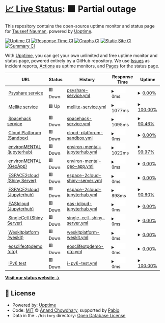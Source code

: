 # [📈 Live Status](https://atnauman.github.io/upptime): <!--live status--> **🟧 Partial outage**

This repository contains the open-source uptime monitor and status page for [Tauseef Nauman](https://atnauman.github.io/upptime), powered by [Upptime](https://github.com/upptime/upptime).

[![Uptime CI](https://github.com/atnauman/upptime/workflows/Uptime%20CI/badge.svg)](https://github.com/atnauman/upptime/actions?query=workflow%3A%22Uptime+CI%22)
[![Response Time CI](https://github.com/atnauman/upptime/workflows/Response%20Time%20CI/badge.svg)](https://github.com/atnauman/upptime/actions?query=workflow%3A%22Response+Time+CI%22)
[![Graphs CI](https://github.com/atnauman/upptime/workflows/Graphs%20CI/badge.svg)](https://github.com/atnauman/upptime/actions?query=workflow%3A%22Graphs+CI%22)
[![Static Site CI](https://github.com/atnauman/upptime/workflows/Static%20Site%20CI/badge.svg)](https://github.com/atnauman/upptime/actions?query=workflow%3A%22Static+Site+CI%22)
[![Summary CI](https://github.com/atnauman/upptime/workflows/Summary%20CI/badge.svg)](https://github.com/atnauman/upptime/actions?query=workflow%3A%22Summary+CI%22)

With [Upptime](https://upptime.js.org), you can get your own unlimited and free uptime monitor and status page, powered entirely by a GitHub repository. We use [Issues](https://github.com/atnauman/upptime/issues) as incident reports, [Actions](https://github.com/atnauman/upptime/actions) as uptime monitors, and [Pages](https://atnauman.github.io/upptime) for the status page.

<!--start: status pages-->
<!-- This summary is generated by Upptime (https://github.com/upptime/upptime) -->
<!-- Do not edit this manually, your changes will be overwritten -->
<!-- prettier-ignore -->
| URL | Status | History | Response Time | Uptime |
| --- | ------ | ------- | ------------- | ------ |
| <img alt="" src="https://icons.duckduckgo.com/ip3/psyshare.bihealth.org.ico" height="13"> [Psyshare service](https://psyshare.bihealth.org) | 🟥 Down | [psyshare-service.yml](https://github.com/BIH-DMBS/upptime/commits/HEAD/history/psyshare-service.yml) | <details><summary><img alt="Response time graph" src="./graphs/psyshare-service/response-time-week.png" height="20"> 0ms</summary><br><a href="https://atnauman.github.io/upptime/history/psyshare-service"><img alt="Response time 2086" src="https://img.shields.io/endpoint?url=https%3A%2F%2Fraw.githubusercontent.com%2FBIH-DMBS%2Fupptime%2FHEAD%2Fapi%2Fpsyshare-service%2Fresponse-time.json"></a><br><a href="https://atnauman.github.io/upptime/history/psyshare-service"><img alt="24-hour response time 0" src="https://img.shields.io/endpoint?url=https%3A%2F%2Fraw.githubusercontent.com%2FBIH-DMBS%2Fupptime%2FHEAD%2Fapi%2Fpsyshare-service%2Fresponse-time-day.json"></a><br><a href="https://atnauman.github.io/upptime/history/psyshare-service"><img alt="7-day response time 0" src="https://img.shields.io/endpoint?url=https%3A%2F%2Fraw.githubusercontent.com%2FBIH-DMBS%2Fupptime%2FHEAD%2Fapi%2Fpsyshare-service%2Fresponse-time-week.json"></a><br><a href="https://atnauman.github.io/upptime/history/psyshare-service"><img alt="30-day response time 0" src="https://img.shields.io/endpoint?url=https%3A%2F%2Fraw.githubusercontent.com%2FBIH-DMBS%2Fupptime%2FHEAD%2Fapi%2Fpsyshare-service%2Fresponse-time-month.json"></a><br><a href="https://atnauman.github.io/upptime/history/psyshare-service"><img alt="1-year response time 2489" src="https://img.shields.io/endpoint?url=https%3A%2F%2Fraw.githubusercontent.com%2FBIH-DMBS%2Fupptime%2FHEAD%2Fapi%2Fpsyshare-service%2Fresponse-time-year.json"></a></details> | <details><summary><a href="https://atnauman.github.io/upptime/history/psyshare-service">0.00%</a></summary><a href="https://atnauman.github.io/upptime/history/psyshare-service"><img alt="All-time uptime 44.80%" src="https://img.shields.io/endpoint?url=https%3A%2F%2Fraw.githubusercontent.com%2FBIH-DMBS%2Fupptime%2FHEAD%2Fapi%2Fpsyshare-service%2Fuptime.json"></a><br><a href="https://atnauman.github.io/upptime/history/psyshare-service"><img alt="24-hour uptime 0.00%" src="https://img.shields.io/endpoint?url=https%3A%2F%2Fraw.githubusercontent.com%2FBIH-DMBS%2Fupptime%2FHEAD%2Fapi%2Fpsyshare-service%2Fuptime-day.json"></a><br><a href="https://atnauman.github.io/upptime/history/psyshare-service"><img alt="7-day uptime 0.00%" src="https://img.shields.io/endpoint?url=https%3A%2F%2Fraw.githubusercontent.com%2FBIH-DMBS%2Fupptime%2FHEAD%2Fapi%2Fpsyshare-service%2Fuptime-week.json"></a><br><a href="https://atnauman.github.io/upptime/history/psyshare-service"><img alt="30-day uptime 1.38%" src="https://img.shields.io/endpoint?url=https%3A%2F%2Fraw.githubusercontent.com%2FBIH-DMBS%2Fupptime%2FHEAD%2Fapi%2Fpsyshare-service%2Fuptime-month.json"></a><br><a href="https://atnauman.github.io/upptime/history/psyshare-service"><img alt="1-year uptime 32.43%" src="https://img.shields.io/endpoint?url=https%3A%2F%2Fraw.githubusercontent.com%2FBIH-DMBS%2Fupptime%2FHEAD%2Fapi%2Fpsyshare-service%2Fuptime-year.json"></a></details>
| <img alt="" src="https://icons.duckduckgo.com/ip3/mellite.bihealth.org.ico" height="13"> [Mellite service](https://mellite.bihealth.org) | 🟩 Up | [mellite-service.yml](https://github.com/BIH-DMBS/upptime/commits/HEAD/history/mellite-service.yml) | <details><summary><img alt="Response time graph" src="./graphs/mellite-service/response-time-week.png" height="20"> 1077ms</summary><br><a href="https://atnauman.github.io/upptime/history/mellite-service"><img alt="Response time 1061" src="https://img.shields.io/endpoint?url=https%3A%2F%2Fraw.githubusercontent.com%2FBIH-DMBS%2Fupptime%2FHEAD%2Fapi%2Fmellite-service%2Fresponse-time.json"></a><br><a href="https://atnauman.github.io/upptime/history/mellite-service"><img alt="24-hour response time 1213" src="https://img.shields.io/endpoint?url=https%3A%2F%2Fraw.githubusercontent.com%2FBIH-DMBS%2Fupptime%2FHEAD%2Fapi%2Fmellite-service%2Fresponse-time-day.json"></a><br><a href="https://atnauman.github.io/upptime/history/mellite-service"><img alt="7-day response time 1077" src="https://img.shields.io/endpoint?url=https%3A%2F%2Fraw.githubusercontent.com%2FBIH-DMBS%2Fupptime%2FHEAD%2Fapi%2Fmellite-service%2Fresponse-time-week.json"></a><br><a href="https://atnauman.github.io/upptime/history/mellite-service"><img alt="30-day response time 1022" src="https://img.shields.io/endpoint?url=https%3A%2F%2Fraw.githubusercontent.com%2FBIH-DMBS%2Fupptime%2FHEAD%2Fapi%2Fmellite-service%2Fresponse-time-month.json"></a><br><a href="https://atnauman.github.io/upptime/history/mellite-service"><img alt="1-year response time 1076" src="https://img.shields.io/endpoint?url=https%3A%2F%2Fraw.githubusercontent.com%2FBIH-DMBS%2Fupptime%2FHEAD%2Fapi%2Fmellite-service%2Fresponse-time-year.json"></a></details> | <details><summary><a href="https://atnauman.github.io/upptime/history/mellite-service">100.00%</a></summary><a href="https://atnauman.github.io/upptime/history/mellite-service"><img alt="All-time uptime 80.52%" src="https://img.shields.io/endpoint?url=https%3A%2F%2Fraw.githubusercontent.com%2FBIH-DMBS%2Fupptime%2FHEAD%2Fapi%2Fmellite-service%2Fuptime.json"></a><br><a href="https://atnauman.github.io/upptime/history/mellite-service"><img alt="24-hour uptime 100.00%" src="https://img.shields.io/endpoint?url=https%3A%2F%2Fraw.githubusercontent.com%2FBIH-DMBS%2Fupptime%2FHEAD%2Fapi%2Fmellite-service%2Fuptime-day.json"></a><br><a href="https://atnauman.github.io/upptime/history/mellite-service"><img alt="7-day uptime 100.00%" src="https://img.shields.io/endpoint?url=https%3A%2F%2Fraw.githubusercontent.com%2FBIH-DMBS%2Fupptime%2FHEAD%2Fapi%2Fmellite-service%2Fuptime-week.json"></a><br><a href="https://atnauman.github.io/upptime/history/mellite-service"><img alt="30-day uptime 73.27%" src="https://img.shields.io/endpoint?url=https%3A%2F%2Fraw.githubusercontent.com%2FBIH-DMBS%2Fupptime%2FHEAD%2Fapi%2Fmellite-service%2Fuptime-month.json"></a><br><a href="https://atnauman.github.io/upptime/history/mellite-service"><img alt="1-year uptime 82.91%" src="https://img.shields.io/endpoint?url=https%3A%2F%2Fraw.githubusercontent.com%2FBIH-DMBS%2Fupptime%2FHEAD%2Fapi%2Fmellite-service%2Fuptime-year.json"></a></details>
| <img alt="" src="https://icons.duckduckgo.com/ip3/spacehack.bihealth.org.ico" height="13"> [Spacehack service](https://spacehack.bihealth.org) | 🟥 Down | [spacehack-service.yml](https://github.com/BIH-DMBS/upptime/commits/HEAD/history/spacehack-service.yml) | <details><summary><img alt="Response time graph" src="./graphs/spacehack-service/response-time-week.png" height="20"> 1095ms</summary><br><a href="https://atnauman.github.io/upptime/history/spacehack-service"><img alt="Response time 1239" src="https://img.shields.io/endpoint?url=https%3A%2F%2Fraw.githubusercontent.com%2FBIH-DMBS%2Fupptime%2FHEAD%2Fapi%2Fspacehack-service%2Fresponse-time.json"></a><br><a href="https://atnauman.github.io/upptime/history/spacehack-service"><img alt="24-hour response time 941" src="https://img.shields.io/endpoint?url=https%3A%2F%2Fraw.githubusercontent.com%2FBIH-DMBS%2Fupptime%2FHEAD%2Fapi%2Fspacehack-service%2Fresponse-time-day.json"></a><br><a href="https://atnauman.github.io/upptime/history/spacehack-service"><img alt="7-day response time 1095" src="https://img.shields.io/endpoint?url=https%3A%2F%2Fraw.githubusercontent.com%2FBIH-DMBS%2Fupptime%2FHEAD%2Fapi%2Fspacehack-service%2Fresponse-time-week.json"></a><br><a href="https://atnauman.github.io/upptime/history/spacehack-service"><img alt="30-day response time 1088" src="https://img.shields.io/endpoint?url=https%3A%2F%2Fraw.githubusercontent.com%2FBIH-DMBS%2Fupptime%2FHEAD%2Fapi%2Fspacehack-service%2Fresponse-time-month.json"></a><br><a href="https://atnauman.github.io/upptime/history/spacehack-service"><img alt="1-year response time 1147" src="https://img.shields.io/endpoint?url=https%3A%2F%2Fraw.githubusercontent.com%2FBIH-DMBS%2Fupptime%2FHEAD%2Fapi%2Fspacehack-service%2Fresponse-time-year.json"></a></details> | <details><summary><a href="https://atnauman.github.io/upptime/history/spacehack-service">90.46%</a></summary><a href="https://atnauman.github.io/upptime/history/spacehack-service"><img alt="All-time uptime 86.31%" src="https://img.shields.io/endpoint?url=https%3A%2F%2Fraw.githubusercontent.com%2FBIH-DMBS%2Fupptime%2FHEAD%2Fapi%2Fspacehack-service%2Fuptime.json"></a><br><a href="https://atnauman.github.io/upptime/history/spacehack-service"><img alt="24-hour uptime 34.13%" src="https://img.shields.io/endpoint?url=https%3A%2F%2Fraw.githubusercontent.com%2FBIH-DMBS%2Fupptime%2FHEAD%2Fapi%2Fspacehack-service%2Fuptime-day.json"></a><br><a href="https://atnauman.github.io/upptime/history/spacehack-service"><img alt="7-day uptime 90.46%" src="https://img.shields.io/endpoint?url=https%3A%2F%2Fraw.githubusercontent.com%2FBIH-DMBS%2Fupptime%2FHEAD%2Fapi%2Fspacehack-service%2Fuptime-week.json"></a><br><a href="https://atnauman.github.io/upptime/history/spacehack-service"><img alt="30-day uptime 51.39%" src="https://img.shields.io/endpoint?url=https%3A%2F%2Fraw.githubusercontent.com%2FBIH-DMBS%2Fupptime%2FHEAD%2Fapi%2Fspacehack-service%2Fuptime-month.json"></a><br><a href="https://atnauman.github.io/upptime/history/spacehack-service"><img alt="1-year uptime 85.05%" src="https://img.shields.io/endpoint?url=https%3A%2F%2Fraw.githubusercontent.com%2FBIH-DMBS%2Fupptime%2FHEAD%2Fapi%2Fspacehack-service%2Fuptime-year.json"></a></details>
| <img alt="" src="https://icons.duckduckgo.com/ip3/sandbox.bihealth.org.ico" height="13"> [Cloud Platforum (Sandbox)](https://sandbox.bihealth.org) | 🟥 Down | [cloud-platforum-sandbox.yml](https://github.com/BIH-DMBS/upptime/commits/HEAD/history/cloud-platforum-sandbox.yml) | <details><summary><img alt="Response time graph" src="./graphs/cloud-platforum-sandbox/response-time-week.png" height="20"> 0ms</summary><br><a href="https://atnauman.github.io/upptime/history/cloud-platforum-sandbox"><img alt="Response time 2304" src="https://img.shields.io/endpoint?url=https%3A%2F%2Fraw.githubusercontent.com%2FBIH-DMBS%2Fupptime%2FHEAD%2Fapi%2Fcloud-platforum-sandbox%2Fresponse-time.json"></a><br><a href="https://atnauman.github.io/upptime/history/cloud-platforum-sandbox"><img alt="24-hour response time 0" src="https://img.shields.io/endpoint?url=https%3A%2F%2Fraw.githubusercontent.com%2FBIH-DMBS%2Fupptime%2FHEAD%2Fapi%2Fcloud-platforum-sandbox%2Fresponse-time-day.json"></a><br><a href="https://atnauman.github.io/upptime/history/cloud-platforum-sandbox"><img alt="7-day response time 0" src="https://img.shields.io/endpoint?url=https%3A%2F%2Fraw.githubusercontent.com%2FBIH-DMBS%2Fupptime%2FHEAD%2Fapi%2Fcloud-platforum-sandbox%2Fresponse-time-week.json"></a><br><a href="https://atnauman.github.io/upptime/history/cloud-platforum-sandbox"><img alt="30-day response time 0" src="https://img.shields.io/endpoint?url=https%3A%2F%2Fraw.githubusercontent.com%2FBIH-DMBS%2Fupptime%2FHEAD%2Fapi%2Fcloud-platforum-sandbox%2Fresponse-time-month.json"></a><br><a href="https://atnauman.github.io/upptime/history/cloud-platforum-sandbox"><img alt="1-year response time 0" src="https://img.shields.io/endpoint?url=https%3A%2F%2Fraw.githubusercontent.com%2FBIH-DMBS%2Fupptime%2FHEAD%2Fapi%2Fcloud-platforum-sandbox%2Fresponse-time-year.json"></a></details> | <details><summary><a href="https://atnauman.github.io/upptime/history/cloud-platforum-sandbox">0.00%</a></summary><a href="https://atnauman.github.io/upptime/history/cloud-platforum-sandbox"><img alt="All-time uptime 3.27%" src="https://img.shields.io/endpoint?url=https%3A%2F%2Fraw.githubusercontent.com%2FBIH-DMBS%2Fupptime%2FHEAD%2Fapi%2Fcloud-platforum-sandbox%2Fuptime.json"></a><br><a href="https://atnauman.github.io/upptime/history/cloud-platforum-sandbox"><img alt="24-hour uptime 0.00%" src="https://img.shields.io/endpoint?url=https%3A%2F%2Fraw.githubusercontent.com%2FBIH-DMBS%2Fupptime%2FHEAD%2Fapi%2Fcloud-platforum-sandbox%2Fuptime-day.json"></a><br><a href="https://atnauman.github.io/upptime/history/cloud-platforum-sandbox"><img alt="7-day uptime 0.00%" src="https://img.shields.io/endpoint?url=https%3A%2F%2Fraw.githubusercontent.com%2FBIH-DMBS%2Fupptime%2FHEAD%2Fapi%2Fcloud-platforum-sandbox%2Fuptime-week.json"></a><br><a href="https://atnauman.github.io/upptime/history/cloud-platforum-sandbox"><img alt="30-day uptime 1.38%" src="https://img.shields.io/endpoint?url=https%3A%2F%2Fraw.githubusercontent.com%2FBIH-DMBS%2Fupptime%2FHEAD%2Fapi%2Fcloud-platforum-sandbox%2Fuptime-month.json"></a><br><a href="https://atnauman.github.io/upptime/history/cloud-platforum-sandbox"><img alt="1-year uptime 0.00%" src="https://img.shields.io/endpoint?url=https%3A%2F%2Fraw.githubusercontent.com%2FBIH-DMBS%2Fupptime%2FHEAD%2Fapi%2Fcloud-platforum-sandbox%2Fuptime-year.json"></a></details>
| <img alt="" src="https://icons.duckduckgo.com/ip3/jhub.bihealth.org.ico" height="13"> [environMENTAL (jupyterhub)](https://jhub.bihealth.org) | 🟥 Down | [environ-mental-jupyterhub.yml](https://github.com/BIH-DMBS/upptime/commits/HEAD/history/environ-mental-jupyterhub.yml) | <details><summary><img alt="Response time graph" src="./graphs/environ-mental-jupyterhub/response-time-week.png" height="20"> 1022ms</summary><br><a href="https://atnauman.github.io/upptime/history/environ-mental-jupyterhub"><img alt="Response time 1149" src="https://img.shields.io/endpoint?url=https%3A%2F%2Fraw.githubusercontent.com%2FBIH-DMBS%2Fupptime%2FHEAD%2Fapi%2Fenviron-mental-jupyterhub%2Fresponse-time.json"></a><br><a href="https://atnauman.github.io/upptime/history/environ-mental-jupyterhub"><img alt="24-hour response time 845" src="https://img.shields.io/endpoint?url=https%3A%2F%2Fraw.githubusercontent.com%2FBIH-DMBS%2Fupptime%2FHEAD%2Fapi%2Fenviron-mental-jupyterhub%2Fresponse-time-day.json"></a><br><a href="https://atnauman.github.io/upptime/history/environ-mental-jupyterhub"><img alt="7-day response time 1022" src="https://img.shields.io/endpoint?url=https%3A%2F%2Fraw.githubusercontent.com%2FBIH-DMBS%2Fupptime%2FHEAD%2Fapi%2Fenviron-mental-jupyterhub%2Fresponse-time-week.json"></a><br><a href="https://atnauman.github.io/upptime/history/environ-mental-jupyterhub"><img alt="30-day response time 1010" src="https://img.shields.io/endpoint?url=https%3A%2F%2Fraw.githubusercontent.com%2FBIH-DMBS%2Fupptime%2FHEAD%2Fapi%2Fenviron-mental-jupyterhub%2Fresponse-time-month.json"></a><br><a href="https://atnauman.github.io/upptime/history/environ-mental-jupyterhub"><img alt="1-year response time 1054" src="https://img.shields.io/endpoint?url=https%3A%2F%2Fraw.githubusercontent.com%2FBIH-DMBS%2Fupptime%2FHEAD%2Fapi%2Fenviron-mental-jupyterhub%2Fresponse-time-year.json"></a></details> | <details><summary><a href="https://atnauman.github.io/upptime/history/environ-mental-jupyterhub">99.97%</a></summary><a href="https://atnauman.github.io/upptime/history/environ-mental-jupyterhub"><img alt="All-time uptime 87.40%" src="https://img.shields.io/endpoint?url=https%3A%2F%2Fraw.githubusercontent.com%2FBIH-DMBS%2Fupptime%2FHEAD%2Fapi%2Fenviron-mental-jupyterhub%2Fuptime.json"></a><br><a href="https://atnauman.github.io/upptime/history/environ-mental-jupyterhub"><img alt="24-hour uptime 99.79%" src="https://img.shields.io/endpoint?url=https%3A%2F%2Fraw.githubusercontent.com%2FBIH-DMBS%2Fupptime%2FHEAD%2Fapi%2Fenviron-mental-jupyterhub%2Fuptime-day.json"></a><br><a href="https://atnauman.github.io/upptime/history/environ-mental-jupyterhub"><img alt="7-day uptime 99.97%" src="https://img.shields.io/endpoint?url=https%3A%2F%2Fraw.githubusercontent.com%2FBIH-DMBS%2Fupptime%2FHEAD%2Fapi%2Fenviron-mental-jupyterhub%2Fuptime-week.json"></a><br><a href="https://atnauman.github.io/upptime/history/environ-mental-jupyterhub"><img alt="30-day uptime 69.46%" src="https://img.shields.io/endpoint?url=https%3A%2F%2Fraw.githubusercontent.com%2FBIH-DMBS%2Fupptime%2FHEAD%2Fapi%2Fenviron-mental-jupyterhub%2Fuptime-month.json"></a><br><a href="https://atnauman.github.io/upptime/history/environ-mental-jupyterhub"><img alt="1-year uptime 85.29%" src="https://img.shields.io/endpoint?url=https%3A%2F%2Fraw.githubusercontent.com%2FBIH-DMBS%2Fupptime%2FHEAD%2Fapi%2Fenviron-mental-jupyterhub%2Fuptime-year.json"></a></details>
| <img alt="" src="https://icons.duckduckgo.com/ip3/environmental.bihealth.org.ico" height="13"> [environMENTAL (GeoApp)](https://environmental.bihealth.org) | 🟥 Down | [environ-mental-geo-app.yml](https://github.com/BIH-DMBS/upptime/commits/HEAD/history/environ-mental-geo-app.yml) | <details><summary><img alt="Response time graph" src="./graphs/environ-mental-geo-app/response-time-week.png" height="20"> 0ms</summary><br><a href="https://atnauman.github.io/upptime/history/environ-mental-geo-app"><img alt="Response time 3032" src="https://img.shields.io/endpoint?url=https%3A%2F%2Fraw.githubusercontent.com%2FBIH-DMBS%2Fupptime%2FHEAD%2Fapi%2Fenviron-mental-geo-app%2Fresponse-time.json"></a><br><a href="https://atnauman.github.io/upptime/history/environ-mental-geo-app"><img alt="24-hour response time 0" src="https://img.shields.io/endpoint?url=https%3A%2F%2Fraw.githubusercontent.com%2FBIH-DMBS%2Fupptime%2FHEAD%2Fapi%2Fenviron-mental-geo-app%2Fresponse-time-day.json"></a><br><a href="https://atnauman.github.io/upptime/history/environ-mental-geo-app"><img alt="7-day response time 0" src="https://img.shields.io/endpoint?url=https%3A%2F%2Fraw.githubusercontent.com%2FBIH-DMBS%2Fupptime%2FHEAD%2Fapi%2Fenviron-mental-geo-app%2Fresponse-time-week.json"></a><br><a href="https://atnauman.github.io/upptime/history/environ-mental-geo-app"><img alt="30-day response time 0" src="https://img.shields.io/endpoint?url=https%3A%2F%2Fraw.githubusercontent.com%2FBIH-DMBS%2Fupptime%2FHEAD%2Fapi%2Fenviron-mental-geo-app%2Fresponse-time-month.json"></a><br><a href="https://atnauman.github.io/upptime/history/environ-mental-geo-app"><img alt="1-year response time 3927" src="https://img.shields.io/endpoint?url=https%3A%2F%2Fraw.githubusercontent.com%2FBIH-DMBS%2Fupptime%2FHEAD%2Fapi%2Fenviron-mental-geo-app%2Fresponse-time-year.json"></a></details> | <details><summary><a href="https://atnauman.github.io/upptime/history/environ-mental-geo-app">0.00%</a></summary><a href="https://atnauman.github.io/upptime/history/environ-mental-geo-app"><img alt="All-time uptime 21.09%" src="https://img.shields.io/endpoint?url=https%3A%2F%2Fraw.githubusercontent.com%2FBIH-DMBS%2Fupptime%2FHEAD%2Fapi%2Fenviron-mental-geo-app%2Fuptime.json"></a><br><a href="https://atnauman.github.io/upptime/history/environ-mental-geo-app"><img alt="24-hour uptime 0.00%" src="https://img.shields.io/endpoint?url=https%3A%2F%2Fraw.githubusercontent.com%2FBIH-DMBS%2Fupptime%2FHEAD%2Fapi%2Fenviron-mental-geo-app%2Fuptime-day.json"></a><br><a href="https://atnauman.github.io/upptime/history/environ-mental-geo-app"><img alt="7-day uptime 0.00%" src="https://img.shields.io/endpoint?url=https%3A%2F%2Fraw.githubusercontent.com%2FBIH-DMBS%2Fupptime%2FHEAD%2Fapi%2Fenviron-mental-geo-app%2Fuptime-week.json"></a><br><a href="https://atnauman.github.io/upptime/history/environ-mental-geo-app"><img alt="30-day uptime 1.38%" src="https://img.shields.io/endpoint?url=https%3A%2F%2Fraw.githubusercontent.com%2FBIH-DMBS%2Fupptime%2FHEAD%2Fapi%2Fenviron-mental-geo-app%2Fuptime-month.json"></a><br><a href="https://atnauman.github.io/upptime/history/environ-mental-geo-app"><img alt="1-year uptime 2.66%" src="https://img.shields.io/endpoint?url=https%3A%2F%2Fraw.githubusercontent.com%2FBIH-DMBS%2Fupptime%2FHEAD%2Fapi%2Fenviron-mental-geo-app%2Fuptime-year.json"></a></details>
| <img alt="" src="https://icons.duckduckgo.com/ip3/espace-apps.bihealth.org.ico" height="13"> [ESPACE2cloud (Shiny Server)](https://espace-apps.bihealth.org) | 🟥 Down | [espace-2cloud-shiny-server.yml](https://github.com/BIH-DMBS/upptime/commits/HEAD/history/espace-2cloud-shiny-server.yml) | <details><summary><img alt="Response time graph" src="./graphs/espace-2cloud-shiny-server/response-time-week.png" height="20"> 0ms</summary><br><a href="https://atnauman.github.io/upptime/history/espace-2cloud-shiny-server"><img alt="Response time 731" src="https://img.shields.io/endpoint?url=https%3A%2F%2Fraw.githubusercontent.com%2FBIH-DMBS%2Fupptime%2FHEAD%2Fapi%2Fespace-2cloud-shiny-server%2Fresponse-time.json"></a><br><a href="https://atnauman.github.io/upptime/history/espace-2cloud-shiny-server"><img alt="24-hour response time 0" src="https://img.shields.io/endpoint?url=https%3A%2F%2Fraw.githubusercontent.com%2FBIH-DMBS%2Fupptime%2FHEAD%2Fapi%2Fespace-2cloud-shiny-server%2Fresponse-time-day.json"></a><br><a href="https://atnauman.github.io/upptime/history/espace-2cloud-shiny-server"><img alt="7-day response time 0" src="https://img.shields.io/endpoint?url=https%3A%2F%2Fraw.githubusercontent.com%2FBIH-DMBS%2Fupptime%2FHEAD%2Fapi%2Fespace-2cloud-shiny-server%2Fresponse-time-week.json"></a><br><a href="https://atnauman.github.io/upptime/history/espace-2cloud-shiny-server"><img alt="30-day response time 0" src="https://img.shields.io/endpoint?url=https%3A%2F%2Fraw.githubusercontent.com%2FBIH-DMBS%2Fupptime%2FHEAD%2Fapi%2Fespace-2cloud-shiny-server%2Fresponse-time-month.json"></a><br><a href="https://atnauman.github.io/upptime/history/espace-2cloud-shiny-server"><img alt="1-year response time 0" src="https://img.shields.io/endpoint?url=https%3A%2F%2Fraw.githubusercontent.com%2FBIH-DMBS%2Fupptime%2FHEAD%2Fapi%2Fespace-2cloud-shiny-server%2Fresponse-time-year.json"></a></details> | <details><summary><a href="https://atnauman.github.io/upptime/history/espace-2cloud-shiny-server">0.00%</a></summary><a href="https://atnauman.github.io/upptime/history/espace-2cloud-shiny-server"><img alt="All-time uptime 0.00%" src="https://img.shields.io/endpoint?url=https%3A%2F%2Fraw.githubusercontent.com%2FBIH-DMBS%2Fupptime%2FHEAD%2Fapi%2Fespace-2cloud-shiny-server%2Fuptime.json"></a><br><a href="https://atnauman.github.io/upptime/history/espace-2cloud-shiny-server"><img alt="24-hour uptime 0.00%" src="https://img.shields.io/endpoint?url=https%3A%2F%2Fraw.githubusercontent.com%2FBIH-DMBS%2Fupptime%2FHEAD%2Fapi%2Fespace-2cloud-shiny-server%2Fuptime-day.json"></a><br><a href="https://atnauman.github.io/upptime/history/espace-2cloud-shiny-server"><img alt="7-day uptime 0.00%" src="https://img.shields.io/endpoint?url=https%3A%2F%2Fraw.githubusercontent.com%2FBIH-DMBS%2Fupptime%2FHEAD%2Fapi%2Fespace-2cloud-shiny-server%2Fuptime-week.json"></a><br><a href="https://atnauman.github.io/upptime/history/espace-2cloud-shiny-server"><img alt="30-day uptime 1.38%" src="https://img.shields.io/endpoint?url=https%3A%2F%2Fraw.githubusercontent.com%2FBIH-DMBS%2Fupptime%2FHEAD%2Fapi%2Fespace-2cloud-shiny-server%2Fuptime-month.json"></a><br><a href="https://atnauman.github.io/upptime/history/espace-2cloud-shiny-server"><img alt="1-year uptime 0.00%" src="https://img.shields.io/endpoint?url=https%3A%2F%2Fraw.githubusercontent.com%2FBIH-DMBS%2Fupptime%2FHEAD%2Fapi%2Fespace-2cloud-shiny-server%2Fuptime-year.json"></a></details>
| <img alt="" src="https://icons.duckduckgo.com/ip3/espace-cloud.bihealth.org.ico" height="13"> [ESPACE2cloud (Jupyterhub)](https://espace-cloud.bihealth.org/) | 🟥 Down | [espace-2cloud-jupyterhub.yml](https://github.com/BIH-DMBS/upptime/commits/HEAD/history/espace-2cloud-jupyterhub.yml) | <details><summary><img alt="Response time graph" src="./graphs/espace-2cloud-jupyterhub/response-time-week.png" height="20"> 898ms</summary><br><a href="https://atnauman.github.io/upptime/history/espace-2cloud-jupyterhub"><img alt="Response time 1831" src="https://img.shields.io/endpoint?url=https%3A%2F%2Fraw.githubusercontent.com%2FBIH-DMBS%2Fupptime%2FHEAD%2Fapi%2Fespace-2cloud-jupyterhub%2Fresponse-time.json"></a><br><a href="https://atnauman.github.io/upptime/history/espace-2cloud-jupyterhub"><img alt="24-hour response time 852" src="https://img.shields.io/endpoint?url=https%3A%2F%2Fraw.githubusercontent.com%2FBIH-DMBS%2Fupptime%2FHEAD%2Fapi%2Fespace-2cloud-jupyterhub%2Fresponse-time-day.json"></a><br><a href="https://atnauman.github.io/upptime/history/espace-2cloud-jupyterhub"><img alt="7-day response time 898" src="https://img.shields.io/endpoint?url=https%3A%2F%2Fraw.githubusercontent.com%2FBIH-DMBS%2Fupptime%2FHEAD%2Fapi%2Fespace-2cloud-jupyterhub%2Fresponse-time-week.json"></a><br><a href="https://atnauman.github.io/upptime/history/espace-2cloud-jupyterhub"><img alt="30-day response time 863" src="https://img.shields.io/endpoint?url=https%3A%2F%2Fraw.githubusercontent.com%2FBIH-DMBS%2Fupptime%2FHEAD%2Fapi%2Fespace-2cloud-jupyterhub%2Fresponse-time-month.json"></a><br><a href="https://atnauman.github.io/upptime/history/espace-2cloud-jupyterhub"><img alt="1-year response time 1948" src="https://img.shields.io/endpoint?url=https%3A%2F%2Fraw.githubusercontent.com%2FBIH-DMBS%2Fupptime%2FHEAD%2Fapi%2Fespace-2cloud-jupyterhub%2Fresponse-time-year.json"></a></details> | <details><summary><a href="https://atnauman.github.io/upptime/history/espace-2cloud-jupyterhub">90.60%</a></summary><a href="https://atnauman.github.io/upptime/history/espace-2cloud-jupyterhub"><img alt="All-time uptime 77.36%" src="https://img.shields.io/endpoint?url=https%3A%2F%2Fraw.githubusercontent.com%2FBIH-DMBS%2Fupptime%2FHEAD%2Fapi%2Fespace-2cloud-jupyterhub%2Fuptime.json"></a><br><a href="https://atnauman.github.io/upptime/history/espace-2cloud-jupyterhub"><img alt="24-hour uptime 34.22%" src="https://img.shields.io/endpoint?url=https%3A%2F%2Fraw.githubusercontent.com%2FBIH-DMBS%2Fupptime%2FHEAD%2Fapi%2Fespace-2cloud-jupyterhub%2Fuptime-day.json"></a><br><a href="https://atnauman.github.io/upptime/history/espace-2cloud-jupyterhub"><img alt="7-day uptime 90.60%" src="https://img.shields.io/endpoint?url=https%3A%2F%2Fraw.githubusercontent.com%2FBIH-DMBS%2Fupptime%2FHEAD%2Fapi%2Fespace-2cloud-jupyterhub%2Fuptime-week.json"></a><br><a href="https://atnauman.github.io/upptime/history/espace-2cloud-jupyterhub"><img alt="30-day uptime 51.40%" src="https://img.shields.io/endpoint?url=https%3A%2F%2Fraw.githubusercontent.com%2FBIH-DMBS%2Fupptime%2FHEAD%2Fapi%2Fespace-2cloud-jupyterhub%2Fuptime-month.json"></a><br><a href="https://atnauman.github.io/upptime/history/espace-2cloud-jupyterhub"><img alt="1-year uptime 74.64%" src="https://img.shields.io/endpoint?url=https%3A%2F%2Fraw.githubusercontent.com%2FBIH-DMBS%2Fupptime%2FHEAD%2Fapi%2Fespace-2cloud-jupyterhub%2Fuptime-year.json"></a></details>
| <img alt="" src="https://icons.duckduckgo.com/ip3/easi-genomics-cloud.bihealth.org.ico" height="13"> [EASIcloud (Jupyterhub)](https://easi-genomics-cloud.bihealth.org) | 🟥 Down | [eas-icloud-jupyterhub.yml](https://github.com/BIH-DMBS/upptime/commits/HEAD/history/eas-icloud-jupyterhub.yml) | <details><summary><img alt="Response time graph" src="./graphs/eas-icloud-jupyterhub/response-time-week.png" height="20"> 0ms</summary><br><a href="https://atnauman.github.io/upptime/history/eas-icloud-jupyterhub"><img alt="Response time 0" src="https://img.shields.io/endpoint?url=https%3A%2F%2Fraw.githubusercontent.com%2FBIH-DMBS%2Fupptime%2FHEAD%2Fapi%2Feas-icloud-jupyterhub%2Fresponse-time.json"></a><br><a href="https://atnauman.github.io/upptime/history/eas-icloud-jupyterhub"><img alt="24-hour response time 0" src="https://img.shields.io/endpoint?url=https%3A%2F%2Fraw.githubusercontent.com%2FBIH-DMBS%2Fupptime%2FHEAD%2Fapi%2Feas-icloud-jupyterhub%2Fresponse-time-day.json"></a><br><a href="https://atnauman.github.io/upptime/history/eas-icloud-jupyterhub"><img alt="7-day response time 0" src="https://img.shields.io/endpoint?url=https%3A%2F%2Fraw.githubusercontent.com%2FBIH-DMBS%2Fupptime%2FHEAD%2Fapi%2Feas-icloud-jupyterhub%2Fresponse-time-week.json"></a><br><a href="https://atnauman.github.io/upptime/history/eas-icloud-jupyterhub"><img alt="30-day response time 0" src="https://img.shields.io/endpoint?url=https%3A%2F%2Fraw.githubusercontent.com%2FBIH-DMBS%2Fupptime%2FHEAD%2Fapi%2Feas-icloud-jupyterhub%2Fresponse-time-month.json"></a><br><a href="https://atnauman.github.io/upptime/history/eas-icloud-jupyterhub"><img alt="1-year response time 0" src="https://img.shields.io/endpoint?url=https%3A%2F%2Fraw.githubusercontent.com%2FBIH-DMBS%2Fupptime%2FHEAD%2Fapi%2Feas-icloud-jupyterhub%2Fresponse-time-year.json"></a></details> | <details><summary><a href="https://atnauman.github.io/upptime/history/eas-icloud-jupyterhub">0.00%</a></summary><a href="https://atnauman.github.io/upptime/history/eas-icloud-jupyterhub"><img alt="All-time uptime 0.00%" src="https://img.shields.io/endpoint?url=https%3A%2F%2Fraw.githubusercontent.com%2FBIH-DMBS%2Fupptime%2FHEAD%2Fapi%2Feas-icloud-jupyterhub%2Fuptime.json"></a><br><a href="https://atnauman.github.io/upptime/history/eas-icloud-jupyterhub"><img alt="24-hour uptime 0.00%" src="https://img.shields.io/endpoint?url=https%3A%2F%2Fraw.githubusercontent.com%2FBIH-DMBS%2Fupptime%2FHEAD%2Fapi%2Feas-icloud-jupyterhub%2Fuptime-day.json"></a><br><a href="https://atnauman.github.io/upptime/history/eas-icloud-jupyterhub"><img alt="7-day uptime 0.00%" src="https://img.shields.io/endpoint?url=https%3A%2F%2Fraw.githubusercontent.com%2FBIH-DMBS%2Fupptime%2FHEAD%2Fapi%2Feas-icloud-jupyterhub%2Fuptime-week.json"></a><br><a href="https://atnauman.github.io/upptime/history/eas-icloud-jupyterhub"><img alt="30-day uptime 1.38%" src="https://img.shields.io/endpoint?url=https%3A%2F%2Fraw.githubusercontent.com%2FBIH-DMBS%2Fupptime%2FHEAD%2Fapi%2Feas-icloud-jupyterhub%2Fuptime-month.json"></a><br><a href="https://atnauman.github.io/upptime/history/eas-icloud-jupyterhub"><img alt="1-year uptime 0.00%" src="https://img.shields.io/endpoint?url=https%3A%2F%2Fraw.githubusercontent.com%2FBIH-DMBS%2Fupptime%2FHEAD%2Fapi%2Feas-icloud-jupyterhub%2Fuptime-year.json"></a></details>
| <img alt="" src="https://icons.duckduckgo.com/ip3/digital.bihealth.org.ico" height="13"> [SingleCell (Shiny Server)](https://digital.bihealth.org) | 🟥 Down | [single-cell-shiny-server.yml](https://github.com/BIH-DMBS/upptime/commits/HEAD/history/single-cell-shiny-server.yml) | <details><summary><img alt="Response time graph" src="./graphs/single-cell-shiny-server/response-time-week.png" height="20"> 0ms</summary><br><a href="https://atnauman.github.io/upptime/history/single-cell-shiny-server"><img alt="Response time 860" src="https://img.shields.io/endpoint?url=https%3A%2F%2Fraw.githubusercontent.com%2FBIH-DMBS%2Fupptime%2FHEAD%2Fapi%2Fsingle-cell-shiny-server%2Fresponse-time.json"></a><br><a href="https://atnauman.github.io/upptime/history/single-cell-shiny-server"><img alt="24-hour response time 0" src="https://img.shields.io/endpoint?url=https%3A%2F%2Fraw.githubusercontent.com%2FBIH-DMBS%2Fupptime%2FHEAD%2Fapi%2Fsingle-cell-shiny-server%2Fresponse-time-day.json"></a><br><a href="https://atnauman.github.io/upptime/history/single-cell-shiny-server"><img alt="7-day response time 0" src="https://img.shields.io/endpoint?url=https%3A%2F%2Fraw.githubusercontent.com%2FBIH-DMBS%2Fupptime%2FHEAD%2Fapi%2Fsingle-cell-shiny-server%2Fresponse-time-week.json"></a><br><a href="https://atnauman.github.io/upptime/history/single-cell-shiny-server"><img alt="30-day response time 0" src="https://img.shields.io/endpoint?url=https%3A%2F%2Fraw.githubusercontent.com%2FBIH-DMBS%2Fupptime%2FHEAD%2Fapi%2Fsingle-cell-shiny-server%2Fresponse-time-month.json"></a><br><a href="https://atnauman.github.io/upptime/history/single-cell-shiny-server"><img alt="1-year response time 865" src="https://img.shields.io/endpoint?url=https%3A%2F%2Fraw.githubusercontent.com%2FBIH-DMBS%2Fupptime%2FHEAD%2Fapi%2Fsingle-cell-shiny-server%2Fresponse-time-year.json"></a></details> | <details><summary><a href="https://atnauman.github.io/upptime/history/single-cell-shiny-server">0.00%</a></summary><a href="https://atnauman.github.io/upptime/history/single-cell-shiny-server"><img alt="All-time uptime 76.89%" src="https://img.shields.io/endpoint?url=https%3A%2F%2Fraw.githubusercontent.com%2FBIH-DMBS%2Fupptime%2FHEAD%2Fapi%2Fsingle-cell-shiny-server%2Fuptime.json"></a><br><a href="https://atnauman.github.io/upptime/history/single-cell-shiny-server"><img alt="24-hour uptime 0.00%" src="https://img.shields.io/endpoint?url=https%3A%2F%2Fraw.githubusercontent.com%2FBIH-DMBS%2Fupptime%2FHEAD%2Fapi%2Fsingle-cell-shiny-server%2Fuptime-day.json"></a><br><a href="https://atnauman.github.io/upptime/history/single-cell-shiny-server"><img alt="7-day uptime 0.00%" src="https://img.shields.io/endpoint?url=https%3A%2F%2Fraw.githubusercontent.com%2FBIH-DMBS%2Fupptime%2FHEAD%2Fapi%2Fsingle-cell-shiny-server%2Fuptime-week.json"></a><br><a href="https://atnauman.github.io/upptime/history/single-cell-shiny-server"><img alt="30-day uptime 1.38%" src="https://img.shields.io/endpoint?url=https%3A%2F%2Fraw.githubusercontent.com%2FBIH-DMBS%2Fupptime%2FHEAD%2Fapi%2Fsingle-cell-shiny-server%2Fuptime-month.json"></a><br><a href="https://atnauman.github.io/upptime/history/single-cell-shiny-server"><img alt="1-year uptime 73.62%" src="https://img.shields.io/endpoint?url=https%3A%2F%2Fraw.githubusercontent.com%2FBIH-DMBS%2Fupptime%2FHEAD%2Fapi%2Fsingle-cell-shiny-server%2Fuptime-year.json"></a></details>
| <img alt="" src="https://icons.duckduckgo.com/ip3/weskit.bihealth.org.ico" height="13"> [Weskitplatform (weskit)](https://weskit.bihealth.org) | 🟥 Down | [weskitplatform-weskit.yml](https://github.com/BIH-DMBS/upptime/commits/HEAD/history/weskitplatform-weskit.yml) | <details><summary><img alt="Response time graph" src="./graphs/weskitplatform-weskit/response-time-week.png" height="20"> 0ms</summary><br><a href="https://atnauman.github.io/upptime/history/weskitplatform-weskit"><img alt="Response time 783" src="https://img.shields.io/endpoint?url=https%3A%2F%2Fraw.githubusercontent.com%2FBIH-DMBS%2Fupptime%2FHEAD%2Fapi%2Fweskitplatform-weskit%2Fresponse-time.json"></a><br><a href="https://atnauman.github.io/upptime/history/weskitplatform-weskit"><img alt="24-hour response time 0" src="https://img.shields.io/endpoint?url=https%3A%2F%2Fraw.githubusercontent.com%2FBIH-DMBS%2Fupptime%2FHEAD%2Fapi%2Fweskitplatform-weskit%2Fresponse-time-day.json"></a><br><a href="https://atnauman.github.io/upptime/history/weskitplatform-weskit"><img alt="7-day response time 0" src="https://img.shields.io/endpoint?url=https%3A%2F%2Fraw.githubusercontent.com%2FBIH-DMBS%2Fupptime%2FHEAD%2Fapi%2Fweskitplatform-weskit%2Fresponse-time-week.json"></a><br><a href="https://atnauman.github.io/upptime/history/weskitplatform-weskit"><img alt="30-day response time 0" src="https://img.shields.io/endpoint?url=https%3A%2F%2Fraw.githubusercontent.com%2FBIH-DMBS%2Fupptime%2FHEAD%2Fapi%2Fweskitplatform-weskit%2Fresponse-time-month.json"></a><br><a href="https://atnauman.github.io/upptime/history/weskitplatform-weskit"><img alt="1-year response time 783" src="https://img.shields.io/endpoint?url=https%3A%2F%2Fraw.githubusercontent.com%2FBIH-DMBS%2Fupptime%2FHEAD%2Fapi%2Fweskitplatform-weskit%2Fresponse-time-year.json"></a></details> | <details><summary><a href="https://atnauman.github.io/upptime/history/weskitplatform-weskit">0.00%</a></summary><a href="https://atnauman.github.io/upptime/history/weskitplatform-weskit"><img alt="All-time uptime 0.42%" src="https://img.shields.io/endpoint?url=https%3A%2F%2Fraw.githubusercontent.com%2FBIH-DMBS%2Fupptime%2FHEAD%2Fapi%2Fweskitplatform-weskit%2Fuptime.json"></a><br><a href="https://atnauman.github.io/upptime/history/weskitplatform-weskit"><img alt="24-hour uptime 0.00%" src="https://img.shields.io/endpoint?url=https%3A%2F%2Fraw.githubusercontent.com%2FBIH-DMBS%2Fupptime%2FHEAD%2Fapi%2Fweskitplatform-weskit%2Fuptime-day.json"></a><br><a href="https://atnauman.github.io/upptime/history/weskitplatform-weskit"><img alt="7-day uptime 0.00%" src="https://img.shields.io/endpoint?url=https%3A%2F%2Fraw.githubusercontent.com%2FBIH-DMBS%2Fupptime%2FHEAD%2Fapi%2Fweskitplatform-weskit%2Fuptime-week.json"></a><br><a href="https://atnauman.github.io/upptime/history/weskitplatform-weskit"><img alt="30-day uptime 1.38%" src="https://img.shields.io/endpoint?url=https%3A%2F%2Fraw.githubusercontent.com%2FBIH-DMBS%2Fupptime%2FHEAD%2Fapi%2Fweskitplatform-weskit%2Fuptime-month.json"></a><br><a href="https://atnauman.github.io/upptime/history/weskitplatform-weskit"><img alt="1-year uptime 0.53%" src="https://img.shields.io/endpoint?url=https%3A%2F%2Fraw.githubusercontent.com%2FBIH-DMBS%2Fupptime%2FHEAD%2Fapi%2Fweskitplatform-weskit%2Fuptime-year.json"></a></details>
| <img alt="" src="https://icons.duckduckgo.com/ip3/otp-demo.bihealth.org.ico" height="13"> [eosclifeotpdemo (otp)](https://otp-demo.bihealth.org) | 🟥 Down | [eosclifeotpdemo-otp.yml](https://github.com/BIH-DMBS/upptime/commits/HEAD/history/eosclifeotpdemo-otp.yml) | <details><summary><img alt="Response time graph" src="./graphs/eosclifeotpdemo-otp/response-time-week.png" height="20"> 0ms</summary><br><a href="https://atnauman.github.io/upptime/history/eosclifeotpdemo-otp"><img alt="Response time 753" src="https://img.shields.io/endpoint?url=https%3A%2F%2Fraw.githubusercontent.com%2FBIH-DMBS%2Fupptime%2FHEAD%2Fapi%2Feosclifeotpdemo-otp%2Fresponse-time.json"></a><br><a href="https://atnauman.github.io/upptime/history/eosclifeotpdemo-otp"><img alt="24-hour response time 0" src="https://img.shields.io/endpoint?url=https%3A%2F%2Fraw.githubusercontent.com%2FBIH-DMBS%2Fupptime%2FHEAD%2Fapi%2Feosclifeotpdemo-otp%2Fresponse-time-day.json"></a><br><a href="https://atnauman.github.io/upptime/history/eosclifeotpdemo-otp"><img alt="7-day response time 0" src="https://img.shields.io/endpoint?url=https%3A%2F%2Fraw.githubusercontent.com%2FBIH-DMBS%2Fupptime%2FHEAD%2Fapi%2Feosclifeotpdemo-otp%2Fresponse-time-week.json"></a><br><a href="https://atnauman.github.io/upptime/history/eosclifeotpdemo-otp"><img alt="30-day response time 0" src="https://img.shields.io/endpoint?url=https%3A%2F%2Fraw.githubusercontent.com%2FBIH-DMBS%2Fupptime%2FHEAD%2Fapi%2Feosclifeotpdemo-otp%2Fresponse-time-month.json"></a><br><a href="https://atnauman.github.io/upptime/history/eosclifeotpdemo-otp"><img alt="1-year response time 0" src="https://img.shields.io/endpoint?url=https%3A%2F%2Fraw.githubusercontent.com%2FBIH-DMBS%2Fupptime%2FHEAD%2Fapi%2Feosclifeotpdemo-otp%2Fresponse-time-year.json"></a></details> | <details><summary><a href="https://atnauman.github.io/upptime/history/eosclifeotpdemo-otp">0.00%</a></summary><a href="https://atnauman.github.io/upptime/history/eosclifeotpdemo-otp"><img alt="All-time uptime 4.96%" src="https://img.shields.io/endpoint?url=https%3A%2F%2Fraw.githubusercontent.com%2FBIH-DMBS%2Fupptime%2FHEAD%2Fapi%2Feosclifeotpdemo-otp%2Fuptime.json"></a><br><a href="https://atnauman.github.io/upptime/history/eosclifeotpdemo-otp"><img alt="24-hour uptime 0.00%" src="https://img.shields.io/endpoint?url=https%3A%2F%2Fraw.githubusercontent.com%2FBIH-DMBS%2Fupptime%2FHEAD%2Fapi%2Feosclifeotpdemo-otp%2Fuptime-day.json"></a><br><a href="https://atnauman.github.io/upptime/history/eosclifeotpdemo-otp"><img alt="7-day uptime 0.00%" src="https://img.shields.io/endpoint?url=https%3A%2F%2Fraw.githubusercontent.com%2FBIH-DMBS%2Fupptime%2FHEAD%2Fapi%2Feosclifeotpdemo-otp%2Fuptime-week.json"></a><br><a href="https://atnauman.github.io/upptime/history/eosclifeotpdemo-otp"><img alt="30-day uptime 1.38%" src="https://img.shields.io/endpoint?url=https%3A%2F%2Fraw.githubusercontent.com%2FBIH-DMBS%2Fupptime%2FHEAD%2Fapi%2Feosclifeotpdemo-otp%2Fuptime-month.json"></a><br><a href="https://atnauman.github.io/upptime/history/eosclifeotpdemo-otp"><img alt="1-year uptime 0.00%" src="https://img.shields.io/endpoint?url=https%3A%2F%2Fraw.githubusercontent.com%2FBIH-DMBS%2Fupptime%2FHEAD%2Fapi%2Feosclifeotpdemo-otp%2Fuptime-year.json"></a></details>
| <img alt="" src="https://icons.duckduckgo.com/ip3/null.ico" height="13"> [IPv6 test](forwardemail.net) | 🟥 Down | [i-pv6-test.yml](https://github.com/BIH-DMBS/upptime/commits/HEAD/history/i-pv6-test.yml) | <details><summary><img alt="Response time graph" src="./graphs/i-pv6-test/response-time-week.png" height="20"> 0ms</summary><br><a href="https://atnauman.github.io/upptime/history/i-pv6-test"><img alt="Response time 0" src="https://img.shields.io/endpoint?url=https%3A%2F%2Fraw.githubusercontent.com%2FBIH-DMBS%2Fupptime%2FHEAD%2Fapi%2Fi-pv6-test%2Fresponse-time.json"></a><br><a href="https://atnauman.github.io/upptime/history/i-pv6-test"><img alt="24-hour response time 0" src="https://img.shields.io/endpoint?url=https%3A%2F%2Fraw.githubusercontent.com%2FBIH-DMBS%2Fupptime%2FHEAD%2Fapi%2Fi-pv6-test%2Fresponse-time-day.json"></a><br><a href="https://atnauman.github.io/upptime/history/i-pv6-test"><img alt="7-day response time 0" src="https://img.shields.io/endpoint?url=https%3A%2F%2Fraw.githubusercontent.com%2FBIH-DMBS%2Fupptime%2FHEAD%2Fapi%2Fi-pv6-test%2Fresponse-time-week.json"></a><br><a href="https://atnauman.github.io/upptime/history/i-pv6-test"><img alt="30-day response time 0" src="https://img.shields.io/endpoint?url=https%3A%2F%2Fraw.githubusercontent.com%2FBIH-DMBS%2Fupptime%2FHEAD%2Fapi%2Fi-pv6-test%2Fresponse-time-month.json"></a><br><a href="https://atnauman.github.io/upptime/history/i-pv6-test"><img alt="1-year response time 0" src="https://img.shields.io/endpoint?url=https%3A%2F%2Fraw.githubusercontent.com%2FBIH-DMBS%2Fupptime%2FHEAD%2Fapi%2Fi-pv6-test%2Fresponse-time-year.json"></a></details> | <details><summary><a href="https://atnauman.github.io/upptime/history/i-pv6-test">100.00%</a></summary><a href="https://atnauman.github.io/upptime/history/i-pv6-test"><img alt="All-time uptime 100.00%" src="https://img.shields.io/endpoint?url=https%3A%2F%2Fraw.githubusercontent.com%2FBIH-DMBS%2Fupptime%2FHEAD%2Fapi%2Fi-pv6-test%2Fuptime.json"></a><br><a href="https://atnauman.github.io/upptime/history/i-pv6-test"><img alt="24-hour uptime 100.00%" src="https://img.shields.io/endpoint?url=https%3A%2F%2Fraw.githubusercontent.com%2FBIH-DMBS%2Fupptime%2FHEAD%2Fapi%2Fi-pv6-test%2Fuptime-day.json"></a><br><a href="https://atnauman.github.io/upptime/history/i-pv6-test"><img alt="7-day uptime 100.00%" src="https://img.shields.io/endpoint?url=https%3A%2F%2Fraw.githubusercontent.com%2FBIH-DMBS%2Fupptime%2FHEAD%2Fapi%2Fi-pv6-test%2Fuptime-week.json"></a><br><a href="https://atnauman.github.io/upptime/history/i-pv6-test"><img alt="30-day uptime 100.00%" src="https://img.shields.io/endpoint?url=https%3A%2F%2Fraw.githubusercontent.com%2FBIH-DMBS%2Fupptime%2FHEAD%2Fapi%2Fi-pv6-test%2Fuptime-month.json"></a><br><a href="https://atnauman.github.io/upptime/history/i-pv6-test"><img alt="1-year uptime 100.00%" src="https://img.shields.io/endpoint?url=https%3A%2F%2Fraw.githubusercontent.com%2FBIH-DMBS%2Fupptime%2FHEAD%2Fapi%2Fi-pv6-test%2Fuptime-year.json"></a></details>

<!--end: status pages-->

[**Visit our status website →**](https://atnauman.github.io/upptime)

## 📄 License

- Powered by: [Upptime](https://github.com/upptime/upptime)
- Code: [MIT](./LICENSE) © [Anand Chowdhary](https://anandchowdhary.com), supported by [Pabio](https://pabio.com)
- Data in the `./history` directory: [Open Database License](https://opendatacommons.org/licenses/odbl/1-0/)
